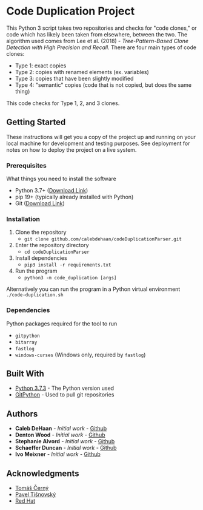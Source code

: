 # Code Duplication Project

This Python 3 script takes two repositories and checks for "code clones," or code which has likely been taken from elsewhere, between the two. The algorithm used comes from Lee et al. (2018) - *Tree-Pattern-Based Clone Detection with High Precision and Recall*. There are four main types of code clones:

- Type 1: exact copies
- Type 2: copies with renamed elements (ex. variables)
- Type 3: copies that have been slightly modified
- Type 4: "semantic" copies (code that is not copied, but does the same thing)

This code checks for Type 1, 2, and 3 clones.

## Getting Started

These instructions will get you a copy of the project up and running on your local machine for development and testing purposes. See deployment for notes on how to deploy the project on a live system.

### Prerequisites

What things you need to install the software

- Python 3.7+ ([Download Link](https://www.python.org/downloads/))
- pip 19+ (typically already installed with Python)
- Git ([Download Link](https://git-scm.com/downloads))

### Installation

1. Clone the repository
   - `git clone github.com/calebdehaan/codeDuplicationParser.git`
2. Enter the repository directory
   - `cd codeDuplicationParser`
3. Install dependencies
   - `pip3 install -r requirements.txt`
4. Run the program
   - `python3 -m code_duplication [args]`

Alternatively you can run the program in a Python virtual environment
`./code-duplication.sh`

### Dependencies

Python packages required for the tool to run

- `gitpython`
- `bitarray`
- `fastlog`
- `windows-curses` (Windows only, required by `fastlog`)

## Built With

- [Python 3.7.3](https://www.python.org/downloads/release/python-373/) - The Python version used
- [GitPython](https://gitpython.readthedocs.io/en/stable/) - Used to pull git repositories

## Authors

- **Caleb DeHaan** - *Initial work* - [Github](https://github.com/calebdehaan)
- **Denton Wood** - *Initial work* - [Github](https://github.com/dentonmwood)
- **Stephanie Alvord** - *Initial work* - [Github](https://github.com/ST3PHANI3)
- **Schaeffer Duncan** - *Initial work* - [Github](https://github.com/SchaefferDuncan)
- **Ivo Meixner** - *Initial work* - [Github](https://github.com/natiiix)

## Acknowledgments

- [Tomáš Černý](https://cs.baylor.edu/~cerny/)
- [Pavel Tišnovský](https://github.com/tisnik)
- [Red Hat](https://www.redhat.com/en)
